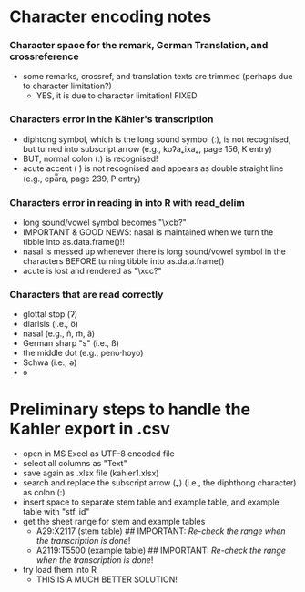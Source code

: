 # Character encoding notes

### Character space for the remark, German Translation, and crossreference

- some remarks, crossref, and translation texts are trimmed (perhaps due to character limitation?)
  - YES, it is due to character limitationǃ FIXED

### Characters error in the Kähler's transcription

- diphtong symbol, which is the long sound symbol (ː), is not recognised, but turned into subscript arrow (e.g., koʔa˿ixa˿, page 156, K entry) 
- BUT, normal colon (:) is recognised!
- acute accent ( ́) is not recognised and appears as double straight line (e.g., epa̿ra, page 239, P entry)

### Characters error in reading in into R with read_delim

- long sound/vowel symbol becomes "\\xcb?"
- IMPORTANT & GOOD NEWS: nasal is maintained when we turn the tibble into as.data.frame()!!
- nasal is messed up whenever there is long sound/vowel symbol in the characters BEFORE turning tibble into as.data.frame()
- acute is lost and rendered as "\\xcc?"

### Characters that are read correctly

- glottal stop (ʔ)
- diarisis (i.e., ö)
- nasal (e.g., ñ, m̃, ã)
- German sharp "s" (i.e., ß)
- the middle dot (e.g., peno·hoyo)
- Schwa (i.e., ə)
- ɔ

# Preliminary steps to handle the Kahler export in .csv

- open in MS Excel as UTF-8 encoded file
- select all columns as "Text"
- save again as .xlsx file (kahler1.xlsx)
- search and replace the subscript arrow (˿) (i.e., the diphthong character) as colon (:) 
- insert space to separate stem table and example table, and example table with "stf_id"
- get the sheet range for stem and example tables
  - A29:X2117 (stem table) ## IMPORTANT: _Re-check the range when the transcription is done_!
  - A2119:T5500 (example table) ## IMPORTANT: _Re-check the range when the transcription is done_!
- try load them into R
  - THIS IS A MUCH BETTER SOLUTION!
